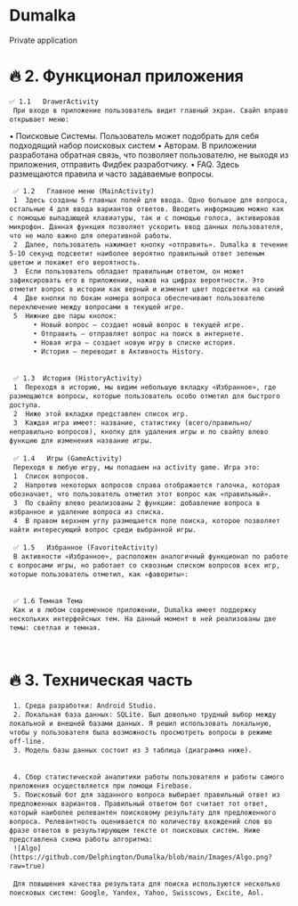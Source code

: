 # Dumalka
Private application 
# 🔥 2.	Функционал приложения
    ✅ 1.1	DrawerActivity
     При входе в приложение пользователь видит главный экран. Свайп вправо открывает меню:
•	Поисковые Системы. Пользователь может подобрать для себя подходящий набор поисковых систем 
•	Авторам. В приложении разработана обратная связь, что позволяет пользователю, не выходя из приложения, отправить Фидбек разработчику.
•	FAQ. Здесь размещаются правила и часто задаваемые вопросы. 
     

     ✅ 1.2	 Главное меню (MainActivity)
     1	Здесь созданы 5 главных полей для ввода. Одно большое для вопроса, остальные 4 для ввода вариантов ответов. Вводить информацию можно как с помощью выпадающей клавиатуры, так и с помощью голоса, активировав микрофон. Данная функция позволяет ускорить ввод данных пользователя, что не мало важно для оперативной работы.
     2	Далее, пользователь нажимает кнопку «отправить». Dumalka в течение 5-10 секунд подсветит наиболее вероятно правильный ответ зеленым цветом и покажет его вероятность. 
     3	Если пользователь обладает правильным ответом, он может зафиксировать его в приложении, нажав на цифрах вероятности. Это отметит вопрос в истории как верный и изменит цвет подсветки на синий
     4	Две кнопки по бокам номера вопроса обеспечивают пользователю переключение между вопросами в текущей игре. 
     5	Нижние две пары кнопок:
          •	Новый вопрос – создает новый вопрос в текущей игре. 
          •	Отправить – отправляет вопрос на поиск в интернете. 
          •	Новая игра – создает новую игру в списке история. 
          •	История – переводит в Активность History.
     

     ✅ 1.3	История (HistoryActivity)
     1	Переходя в историю, мы видим небольшую вкладку «Избранное», где размещаются вопросы, которые пользователь особо отметил для быстрого доступа.
     2	Ниже этой вкладки представлен список игр. 
     3	Каждая игра имеет: название, статистику (всего/правильно/неправильно вопросов), кнопку для удаления игры и по свайпу влево функцию для изменения название игры.
  
     ✅ 1.4	 Игры (GameActivity)
     Переходя в любую игру, мы попадаем на activity game. Игра это:
     1	Список вопросов.
     2	Напротив некоторых вопросов справа отображается галочка, которая обозначает, что пользователь отметил этот вопрос как «правильный».
     3	По свайпу влево реализованы 2 функции: добавление вопроса в избранное и удаление вопроса из списка.
     4	В правом верхнем углу размещается поле поиска, которое позволяет найти интересующий вопрос среди выбранной игры. 
 
     ✅ 1.5	 Избранное (FavoriteActivity)
     В активности «Избранное», расположен аналогичный функционал по работе с вопросами игры, но работает со сквозным списком вопросов всех игр, которые пользователь отметил, как «фавориты»:

 
     ✅ 1.6 Темная Тема
     Как и в любом современное приложении, Dumalka имеет поддержку нескольких интерфейсных тем. На данный момент в ней реализованы две темы: светлая и темная. 


 
# 🔥 3.	Техническая часть

     1.	Среда разработки: Android Studio.
     2.	Локальная база данных: SQLite. Был довольно трудный выбор между локальной и внешней базами данных. Я решил использовать локальную, чтобы у пользователя была возможность просмотреть вопросы в режиме off-line.
     3.	Модель базы данных состоит из 3 таблица (диаграмма ниже).
    
     
     4.	Сбор статистической аналитики работы пользователя и работы самого приложения осуществляется при помощи Firebase.
     5.	Поисковый бот для заданного вопроса выбирает правильный ответ из предложенных вариантов. Правильный ответом бот считает тот ответ, который наиболее релевантен поисковому результату для предложенного вопроса. Релевантность оценивается по количеству вхождений слов во фразе ответов в результирующем тексте от поисковых систем. Ниже представлена схема работы алгоритма: 
     ![Algo](https://github.com/Delphington/Dumalka/blob/main/Images/Algo.png?raw=true)
 
     Для повышения качества результата для поиска используются несколько поисковых систем: Google, Yandex, Yahoo, Swisscows, Excite, Aol.
